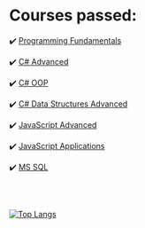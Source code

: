 
<h1>Courses passed:</h1>
<div>
  
:heavy_check_mark: <a href="https://softuni.bg/certificates/details/96296/73faf4fd">Programming Fundamentals</a>
  
:heavy_check_mark: <a href="https://softuni.bg/certificates/details/98089/ec575c54">C# Advanced</a>

:heavy_check_mark: <a href="https://softuni.bg/certificates/details/104223/80fa66e2">C# OOP</a>

:heavy_check_mark: <a href="https://softuni.bg/certificates/details/113786/7aa2f246">C# Data Structures Advanced</a>

:heavy_check_mark: <a href="https://softuni.bg/certificates/details/108137/01ff68d4">JavaScript Advanced</a>

:heavy_check_mark: <a href="https://softuni.bg/certificates/details/110248/36d9fe72">JavaScript Applications</a> 

:heavy_check_mark: <a href="https://softuni.bg/certificates/details/114091/10b7fbd6">MS SQL</a>
  
</div>
<br></br>

[![Top Langs](https://github-readme-stats.vercel.app/api/top-langs/?username=VenziVi&layout=compact)](https://github.com/VenziVi/github-readme-stats)


<!--- [![willianrod's wakatime stats](https://github-readme-stats.vercel.app/api/wakatime?username=@VenziVi)](https://github.com/anuraghazra/github-readme-stats) --->

